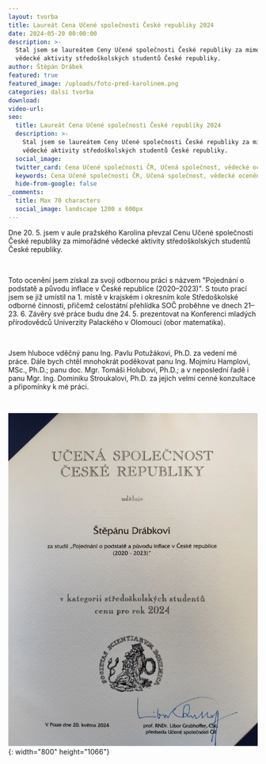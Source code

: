 ```yaml
---
layout: tvorba
title: Laureát Cena Učené společnosti České republiky 2024
date: 2024-05-20 00:00:00
description: >-
  Stal jsem se laureátem Ceny Učené společnosti České republiky za mimořádné
  vědecké aktivity středoškolských studentů České republiky.
author: Štěpán Drábek
featured: true
featured_image: /uploads/foto-pred-karolinem.png
categories: dalsi tvorba
download:
video-url:
seo:
  title: Laureát Cena Učené společnosti České republiky 2024
  description: >-
    Stal jsem se laureátem Ceny Učené společnosti České republiky za mimořádné
    vědecké aktivity středoškolských studentů České republiky.
  social_image:
  twitter_card: Cena Učené společnosti ČR, Učená společnost, vědecké ocenění
  keywords: Cena Učené společnosti ČR, Učená společnost, vědecké ocenění
  hide-from-google: false
_comments:
  title: Max 70 characters
  social_image: landscape 1200 x 600px
---
```

Dne 20. 5. jsem v aule pražského Karolina převzal Cenu Učené společnosti České republiky za mimořádné vědecké aktivity středoškolských studentů České republiky.

&nbsp;

Toto ocenění jsem získal za svoji odbornou práci s názvem "Pojednání o podstatě a původu inflace v České republice (2020–2023)". S touto prací jsem se již umístil na 1. místě v krajském i okresním kole Středoškolské odborné činnosti, přičemž celostátní přehlídka SOČ proběhne ve dnech 21–23. 6. Závěry své práce budu dne 24. 5. prezentovat na Konferenci mladých přírodovědců Univerzity Palackého v Olomouci (obor matematika).

&nbsp;

Jsem hluboce vděčný panu Ing. Pavlu Potužákovi, Ph.D. za vedení mé práce. Dále bych chtěl mnohokrát poděkovat panu Ing. Mojmíru Hamplovi, MSc., Ph.D.; panu doc. Mgr. Tomáši Holubovi, Ph.D.; a v neposlední řadě i panu Mgr. Ing. Dominiku Stroukalovi, Ph.D. za jejich velmi cenné konzultace a připomínky k mé práci.

&nbsp;

![](/uploads/diplom-ucena-spolecnost.jpeg){: width="800" height="1066"}

&nbsp;

&nbsp;